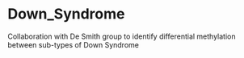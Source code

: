 # Down_Syndrome
Collaboration with De Smith group to identify differential methylation between sub-types of Down Syndrome
